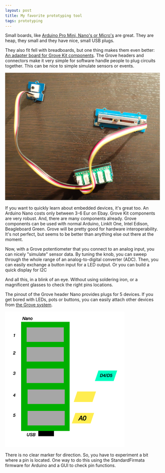 ```yaml
---
layout: post
title: My favorite prototyping tool
tags: prototyping
---
```

Small boards, like [Arduino Pro Mini, Nano's or Micro's](http://blog.farsinotare.com/2015/11/08/arduino-pro-mini/) are great. They are heap, they small and they have nice, small USB plugs.

They also fit fell with breadboards, but one thing makes them even better: [An adapter board for Grove Kit components](https://www.tindie.com/products/imrehg/grovehat-for-arduino-nano/). The Grove headers and connectors make it very simple for software handle people to plug circuits together. This can be nice to simple simulate sensors or events.

<img src="/media/images/grove_hat_nano.png" />

If you want to quickly learn about embedded devices, it's great too. An Arduino Nano costs only between 3-6 Eur on Ebay. Grove Kit components are very robust. And, there are many components already. Grove components can be used with normal Arduino, LinkIt One, Intel Edison, Beagleboard Green. Grove will be pretty good for hardware interoperability. It's not perfect, but seems to be better than anything else out there at the moment.

Now, with a Grove potentiometer that you connect to an analog input, you can nicely "simulate" sensor data. By tuning the knob, you can sweep through the whole range of an analog-to-digital converter (ADC). Then, you can easily exchange a button input for a LED output. Or you can build a quick display for I2C


And all this, in a blink of an eye. Without using soldering iron, or a magnificent glasses to check the right pins locations.

The pinout of the Grove header Nano provides plugs for 5 devices. If you get bored with LEDs, pots or buttons, you can easily attach other devices from [the Grove system](http://www.seeedstudio.com/wiki/Grove_System).

<img src="/media/images/grove_hat_pinout_wip.png" />

There is no clear marker for direction. So, you have to experiment a bit where a pin is located. One way to do this using the StandardFirmata firmware for Arduino and a GUI to check pin functions.

